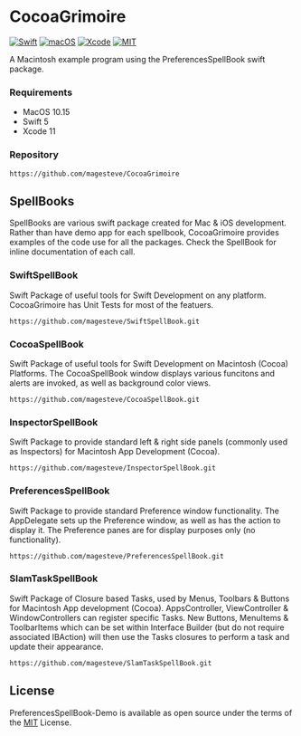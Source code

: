 # CocoaGrimoire

[![Swift](https://img.shields.io/badge/Swift-5-blue.svg)](https://swift.org)
[![macOS](https://img.shields.io/badge/os-macOS-blue.svg)](https://apple.com/mac)
[![Xcode](https://img.shields.io/badge/Xcode-12-blue.svg)](https://developer.apple.com/xcode)
[![MIT](https://img.shields.io/badge/License-MIT-blue.svg)](https://opensource.org/licenses/MIT)

A Macintosh example program using the PreferencesSpellBook swift package.

### Requirements

- MacOS 10.15
- Swift 5
- Xcode 11

### Repository

    https://github.com/magesteve/CocoaGrimoire
    
## SpellBooks

SpellBooks are various swift package created for Mac & iOS development.  Rather than have demo app for each spellbook, CocoaGrimoire provides examples of the code use for all the packages.  Check the SpellBook for inline documentation of each call.

### SwiftSpellBook

Swift Package of useful tools for Swift Development on any platform.  CocoaGrimoire has Unit Tests for most of the featuers.

    https://github.com/magesteve/SwiftSpellBook.git

### CocoaSpellBook

Swift Package of useful tools for Swift Development on Macintosh (Cocoa) Platforms.  The CocoaSpellBook window displays various funcitons and alerts are invoked, as well as background color views.

    https://github.com/magesteve/CocoaSpellBook.git

### InspectorSpellBook

Swift Package to provide standard left & right side panels (commonly used as Inspectors) for Macintosh App Development (Cocoa).  

    https://github.com/magesteve/InspectorSpellBook.git

### PreferencesSpellBook

Swift Package to provide standard Preference window functionality. The AppDelegate sets up the Preference window, as well as has the action to display it.  The Preference panes are for display purposes only (no functionality).

    https://github.com/magesteve/PreferencesSpellBook.git

### SlamTaskSpellBook

Swift Package of Closure based Tasks, used by Menus, Toolbars & Buttons for Macintosh App development (Cocoa).  AppsController, ViewController & WindowControllers can register specific Tasks. New Buttons, MenuItems & ToolbarItems which can be set within Interface Builder (but do not require associated IBAction) will then use the Tasks closures to perform a task and update their appearance.

    https://github.com/magesteve/SlamTaskSpellBook.git

## License

PreferencesSpellBook-Demo is available as open source under the terms of the [MIT](https://github.com/magesteve/CocoaGrimoire/blob/main/LICENSE) License.
